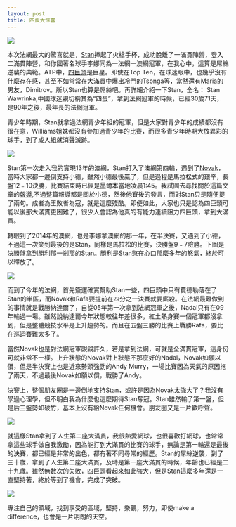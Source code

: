 ```yaml
---
layout: post
title: 四蛋大惊喜
---
```

![](http://m1.img.srcdd.com/farm5/d/2015/0613/23/6E572DA4A240A63FA3FC522183A59396_B500_900_500_334.jpeg)

本次法網最大的驚喜就是，[Stan](https://en.wikipedia.org/wiki/Stan_Wawrinka#2014:_Australian_Open.2C_Masters_1000.2C_Davis_Cup_titles_and_Career_high_ranking)捧起了火槍手杯，成功脫離了一滿貫陣營，登入二滿貫陣營，和你國著名球手李娜同為一法網一澳網冠軍，在我心中，這算是屌絲逆襲的典範。ATP中，[四巨頭](https://en.wikipedia.org/wiki/Big_Four_(tennis))是巨星。即使在Top Ten，在球迷眼中，也幾乎沒有什麼存在感，甚至不如常常在大滿貫中爆出冷門的Tsonga等，當然還有Maria的男友，Dimitrov。所以Stan也算是屌絲吧。再詳細介紹一下Stan，全名： Stan Wawrinka,中國球迷親切稱其為“四蛋”，拿到法網冠軍的時候，已經30歲71天，是90年之後，最年長的法網冠軍。

青少年時期，Stan就拿過法網青少年組的冠軍，但是大家對青少年的成績都沒有很在意，Williams姐妹都沒有參加過青少年的比賽，而很多青少年時期大放異彩的球手，到了成人組就消聲滅跡。

![](http://m3.img.srcdd.com/farm5/d/2015/0613/23/B91801C3976596FDF3A6085AE9422497_B1280_1280_600_330.jpeg)

Stan第一次走入我的實現13年的澳網，Stan打入了澳網第四輪，遇到了[Novak](https://en.wikipedia.org/wiki/Novak_Djokovic)，當時大家都一邊倒支持小德，雖然小德最後贏了，但是過程是馬拉松式的艱辛，長盤12﹣10決勝，比賽結束時已經是墨爾本當地凌晨1:45。我試圖去尋找關於這篇文章的[報導](http://www.nytimes.com/2013/01/21/sports/tennis/21iht-open21.html?_r=0),不過整篇報導都是關於小德，然後他賽後的發言，而對Stan只是隨便提了兩句。成者為王敗者為寇，就是這麼殘酷。即便如此，大家也只是認為四巨頭可能以後那大滿貫更困難了，很少人會認為他真的有能力連續阻力四巨頭，拿到大滿貫。

轉眼到了2014年的澳網，也是李娜拿澳網的那一年，在半決賽，又遇到了小德，不過這一次笑到最後的是Stan，同樣是馬拉松的比賽，決勝盤9﹣7險勝。下圖是決勝盤拿到勝利那一剎那的Stan。勝利是Stan憋在心口那麼多年的怒氣，終於可以釋放了。

![](http://m1.img.srcdd.com/farm5/d/2015/0614/00/92FD74162F0E9EDB1666D811D0719977_B500_900_500_355.jpeg)

而到了今年的法網，首先簽運確實幫助Stan一些，四巨頭中只有費德勒落在了Stan的半區，而Novak和Rafa要提前在四分之一決賽就要廝殺。在法網最難做到的事情就是戰勝納達爾了，自從05年第一次拿到法網冠軍之後，Nadal只有在09年輸過一場。雖然說納達爾今年狀態較往年差很多，紅土熱身賽一個冠軍都沒拿到，但是整體競技水平是上升趨勢的。而且在五盤三勝的比賽上戰勝Rafa，要比在巡迴賽難太多了。

當然Novak也是對法網冠軍覬覦許久，若是拿到法網，可就是全滿貫冠軍，這身份可就非常不一樣。上升狀態的Novak對上狀態不那麼好的Nadal，Novak如願以償，但是半決賽上也是近來勢頭強勁的Andy Murry，一場比賽因為天氣的原因拖了兩天，不過最後Novak如願以償，戰勝了Andy。

決賽上，整個朋友圈是一邊倒地支持Stan，或許是因為Novak太強大了？我沒有學過心理學，但不明白我為什麼也這麼期待Stan奪冠。Stan雖然輸了第一盤，但是后三盤勢如破竹，基本上沒有給Novak任何機會。朋友圈又是一片歡呼聲。

![](http://m2.img.srcdd.com/farm4/d/2015/0614/00/8B9EB2D47793FFA99FB2D04D6C634E98_B500_900_500_333.jpeg)

就這樣Stan拿到了人生第二座大滿貫，我很熱愛網球，也很喜歡打網球，也常常拿這些球手做自我激勵，因為能打到大滿貫的比賽的球手，無論是第一輪還是最後的決賽，都已經是非常的出色，都有著不同尋常的經歷。Stan的屌絲逆襲，到了三十歲，拿到了人生第二座大滿貫，及時是第一座大滿貫的時候，年齡也已經是二十九歲。雖然無數次的失敗，四巨頭看起來如此強大，但是Stan這麼多年還是一直堅持著，終於等到了機會，完成了突破。

![](http://m2.img.srcdd.com/farm4/d/2015/0614/00/31D496C01717A5406C56159351C0002D_B500_900_500_332.jpeg)

專注自己的領域，找到享受的區域，堅持，樂觀，努力，即使make a difference，也會是一片明朗的天空。
